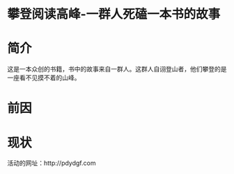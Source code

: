 # 攀登阅读高峰-一群人死磕一本书的故事

# 简介

这是一本众创的书籍，书中的故事来自一群人。这群人自诩登山者，他们攀登的是一座看不见摸不着的山峰。

# 前因

# 现状

活动的网址：http:\/\/pdydgf.com

